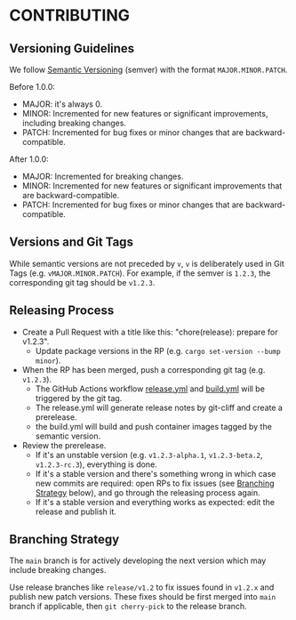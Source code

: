 # CONTRIBUTING

## Versioning Guidelines

We follow [Semantic Versioning](https://semver.org/) (semver) with the format `MAJOR.MINOR.PATCH`.

Before 1.0.0:

- MAJOR: it's always 0.
- MINOR: Incremented for new features or significant improvements, including
  breaking changes.
- PATCH: Incremented for bug fixes or minor changes that are backward-compatible.

After 1.0.0:

- MAJOR: Incremented for breaking changes.
- MINOR: Incremented for new features or significant improvements that are backward-compatible.
- PATCH: Incremented for bug fixes or minor changes that are backward-compatible.

## Versions and Git Tags

While semantic versions are not preceded by `v`,
`v` is deliberately used in Git Tags (e.g. `vMAJOR.MINOR.PATCH`).
For example, if the semver is `1.2.3`, the corresponding git tag should be `v1.2.3`.

## Releasing Process

- Create a Pull Request with a title like this:
  "chore(release): prepare for v1.2.3".
  - Update package versions in the RP (e.g. `cargo set-version --bump minor`).
- When the RP has been merged, push a corresponding git tag (e.g. `v1.2.3`).
  - The GitHub Actions workflow [release.yml](./.github/workflows/release.yml)
    and [build.yml](./.github/workflows/build.yml)
    will be triggered by the git tag.
  - The release.yml will generate release notes by git-cliff and create a prerelease.
  - the build.yml will build and push container images tagged by the semantic version.
- Review the prerelease.
  - If it's an unstable version (e.g. `v1.2.3-alpha.1`, `v1.2.3-beta.2`, `v1.2.3-rc.3`),
    everything is done.
  - If it's a stable version and there's something wrong in which case new
    commits are required: open RPs to fix issues (see [Branching
    Strategy](#branching-strategy) below), and go through the releasing process
    again.
  - If it's a stable version and everything works as expected: edit the release
    and publish it.

## Branching Strategy

The `main` branch is for actively developing the next version which may include
breaking changes.

Use release branches like `release/v1.2` to fix issues found in `v1.2.x` and
publish new patch versions. These fixes should be first merged into `main`
branch if applicable, then `git cherry-pick` to the release branch.

